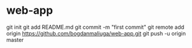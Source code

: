 # web-app 
git init
git add README.md
git commit -m "first commit"
git remote add origin https://github.com/bogdanmaliuga/web-app.git
git push -u origin master
